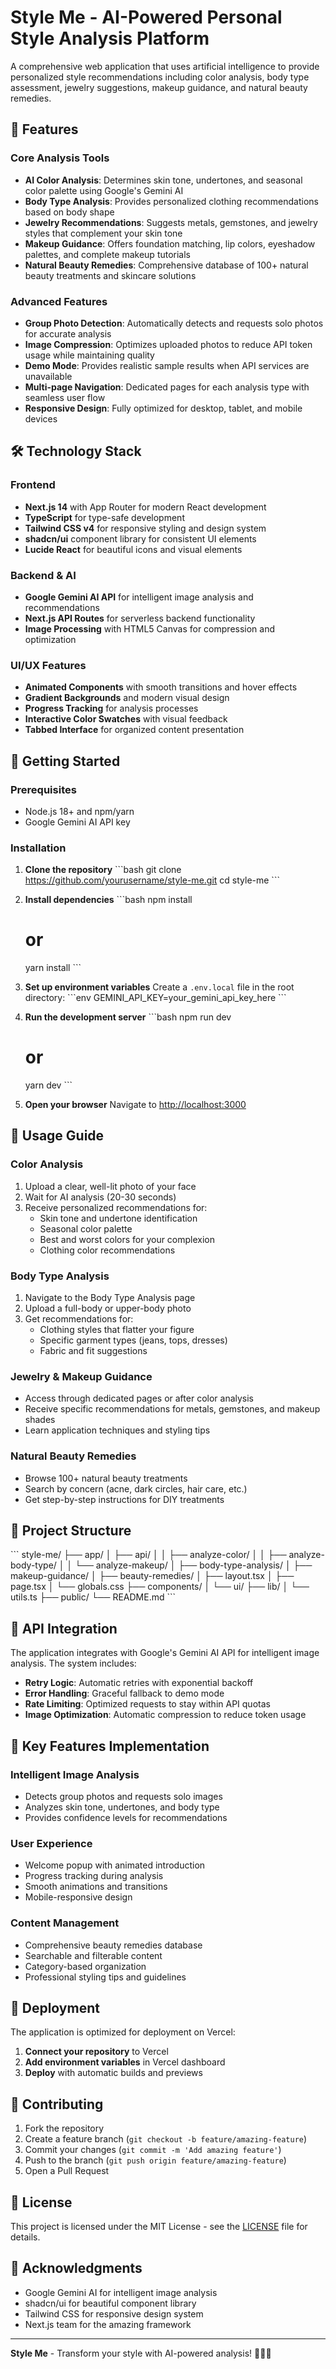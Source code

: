 # Style Me - AI-Powered Personal Style Analysis Platform

A comprehensive web application that uses artificial intelligence to provide personalized style recommendations including color analysis, body type assessment, jewelry suggestions, makeup guidance, and natural beauty remedies.

## 🌟 Features

### Core Analysis Tools
- **AI Color Analysis**: Determines skin tone, undertones, and seasonal color palette using Google's Gemini AI
- **Body Type Analysis**: Provides personalized clothing recommendations based on body shape
- **Jewelry Recommendations**: Suggests metals, gemstones, and jewelry styles that complement your skin tone
- **Makeup Guidance**: Offers foundation matching, lip colors, eyeshadow palettes, and complete makeup tutorials
- **Natural Beauty Remedies**: Comprehensive database of 100+ natural beauty treatments and skincare solutions

### Advanced Features
- **Group Photo Detection**: Automatically detects and requests solo photos for accurate analysis
- **Image Compression**: Optimizes uploaded photos to reduce API token usage while maintaining quality
- **Demo Mode**: Provides realistic sample results when API services are unavailable
- **Multi-page Navigation**: Dedicated pages for each analysis type with seamless user flow
- **Responsive Design**: Fully optimized for desktop, tablet, and mobile devices

## 🛠️ Technology Stack

### Frontend
- **Next.js 14** with App Router for modern React development
- **TypeScript** for type-safe development
- **Tailwind CSS v4** for responsive styling and design system
- **shadcn/ui** component library for consistent UI elements
- **Lucide React** for beautiful icons and visual elements

### Backend & AI
- **Google Gemini AI API** for intelligent image analysis and recommendations
- **Next.js API Routes** for serverless backend functionality
- **Image Processing** with HTML5 Canvas for compression and optimization

### UI/UX Features
- **Animated Components** with smooth transitions and hover effects
- **Gradient Backgrounds** and modern visual design
- **Progress Tracking** for analysis processes
- **Interactive Color Swatches** with visual feedback
- **Tabbed Interface** for organized content presentation

## 🚀 Getting Started

### Prerequisites
- Node.js 18+ and npm/yarn
- Google Gemini AI API key

### Installation

1. **Clone the repository**
   \`\`\`bash
   git clone https://github.com/yourusername/style-me.git
   cd style-me
   \`\`\`

2. **Install dependencies**
   \`\`\`bash
   npm install
   # or
   yarn install
   \`\`\`

3. **Set up environment variables**
   Create a `.env.local` file in the root directory:
   \`\`\`env
   GEMINI_API_KEY=your_gemini_api_key_here
   \`\`\`

4. **Run the development server**
   \`\`\`bash
   npm run dev
   # or
   yarn dev
   \`\`\`

5. **Open your browser**
   Navigate to [http://localhost:3000](http://localhost:3000)

## 📱 Usage Guide

### Color Analysis
1. Upload a clear, well-lit photo of your face
2. Wait for AI analysis (20-30 seconds)
3. Receive personalized recommendations for:
   - Skin tone and undertone identification
   - Seasonal color palette
   - Best and worst colors for your complexion
   - Clothing color recommendations

### Body Type Analysis
1. Navigate to the Body Type Analysis page
2. Upload a full-body or upper-body photo
3. Get recommendations for:
   - Clothing styles that flatter your figure
   - Specific garment types (jeans, tops, dresses)
   - Fabric and fit suggestions

### Jewelry & Makeup Guidance
- Access through dedicated pages or after color analysis
- Receive specific recommendations for metals, gemstones, and makeup shades
- Learn application techniques and styling tips

### Natural Beauty Remedies
- Browse 100+ natural beauty treatments
- Search by concern (acne, dark circles, hair care, etc.)
- Get step-by-step instructions for DIY treatments

## 🎨 Project Structure

\`\`\`
style-me/
├── app/
│   ├── api/
│   │   ├── analyze-color/
│   │   ├── analyze-body-type/
│   │   └── analyze-makeup/
│   ├── body-type-analysis/
│   ├── makeup-guidance/
│   ├── beauty-remedies/
│   ├── layout.tsx
│   ├── page.tsx
│   └── globals.css
├── components/
│   └── ui/
├── lib/
│   └── utils.ts
├── public/
└── README.md
\`\`\`

## 🔧 API Integration

The application integrates with Google's Gemini AI API for intelligent image analysis. The system includes:

- **Retry Logic**: Automatic retries with exponential backoff
- **Error Handling**: Graceful fallback to demo mode
- **Rate Limiting**: Optimized requests to stay within API quotas
- **Image Optimization**: Automatic compression to reduce token usage

## 🎯 Key Features Implementation

### Intelligent Image Analysis
- Detects group photos and requests solo images
- Analyzes skin tone, undertones, and body type
- Provides confidence levels for recommendations

### User Experience
- Welcome popup with animated introduction
- Progress tracking during analysis
- Smooth animations and transitions
- Mobile-responsive design

### Content Management
- Comprehensive beauty remedies database
- Searchable and filterable content
- Category-based organization
- Professional styling tips and guidelines

## 🚀 Deployment

The application is optimized for deployment on Vercel:

1. **Connect your repository** to Vercel
2. **Add environment variables** in Vercel dashboard
3. **Deploy** with automatic builds and previews

## 🤝 Contributing

1. Fork the repository
2. Create a feature branch (`git checkout -b feature/amazing-feature`)
3. Commit your changes (`git commit -m 'Add amazing feature'`)
4. Push to the branch (`git push origin feature/amazing-feature`)
5. Open a Pull Request

## 📄 License

This project is licensed under the MIT License - see the [LICENSE](LICENSE) file for details.

## 🙏 Acknowledgments

- Google Gemini AI for intelligent image analysis
- shadcn/ui for beautiful component library
- Tailwind CSS for responsive design system
- Next.js team for the amazing framework

---

**Style Me** - Transform your style with AI-powered analysis! 💄✨👗
